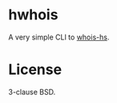 # hwhois

A very simple CLI to [whois-hs](https://github.com/CodeBlock/whois-hs).

# License

3-clause BSD.
